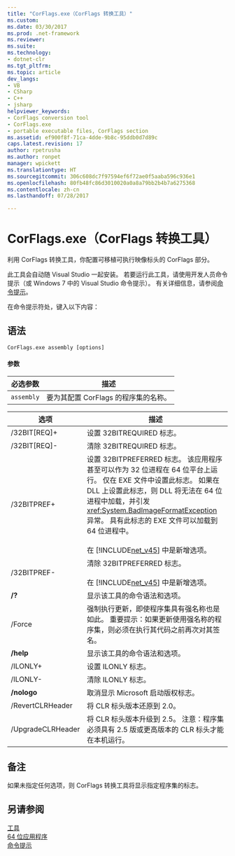 ```yaml
---
title: "CorFlags.exe（CorFlags 转换工具）"
ms.custom: 
ms.date: 03/30/2017
ms.prod: .net-framework
ms.reviewer: 
ms.suite: 
ms.technology:
- dotnet-clr
ms.tgt_pltfrm: 
ms.topic: article
dev_langs:
- VB
- CSharp
- C++
- jsharp
helpviewer_keywords:
- CorFlags conversion tool
- CorFlags.exe
- portable executable files, CorFlags section
ms.assetid: ef900f8f-71ca-4dde-9b8c-95ddb0d7d89c
caps.latest.revision: 17
author: rpetrusha
ms.author: ronpet
manager: wpickett
ms.translationtype: HT
ms.sourcegitcommit: 306c608dc7f97594ef6f72ae0f5aaba596c936e1
ms.openlocfilehash: 80fb48fc86d3010020a0a8a79bb2b4b7a6275368
ms.contentlocale: zh-cn
ms.lasthandoff: 07/28/2017

---
```

# <a name="corflagsexe-corflags-conversion-tool"></a>CorFlags.exe（CorFlags 转换工具）
利用 CorFlags 转换工具，你配置可移植可执行映像标头的 CorFlags 部分。  
  
 此工具会自动随 Visual Studio 一起安装。 若要运行此工具，请使用开发人员命令提示（或 Windows 7 中的 Visual Studio 命令提示）。 有关详细信息，请参阅[命令提示](../../../docs/framework/tools/developer-command-prompt-for-vs.md)。  
  
 在命令提示符处，键入以下内容：  
  
## <a name="syntax"></a>语法  
  
```  
CorFlags.exe assembly [options]  
```  
  
#### <a name="parameters"></a>参数  
  
|必选参数|描述|  
|------------------------|-----------------|  
|`assembly`|要为其配置 CorFlags 的程序集的名称。|  
  
|选项|描述|  
|------------|-----------------|  
|/32BIT[REQ]+|设置 32BITREQUIRED 标志。|  
|/32BIT[REQ]-|清除 32BITREQUIRED 标志。|  
|/32BITPREF+|设置 32BITPREFERRED 标志。 该应用程序甚至可以作为 32 位进程在 64 位平台上运行。 仅在 EXE 文件中设置此标志。 如果在 DLL 上设置此标志，则 DLL 将无法在 64 位进程中加载，并引发 <xref:System.BadImageFormatException> 异常。 具有此标志的 EXE 文件可以加载到 64 位进程中。<br /><br /> 在 [!INCLUDE[net_v45](../../../includes/net-v45-md.md)] 中是新增选项。|  
|/32BITPREF-|清除 32BITPREFERRED 标志。<br /><br /> 在 [!INCLUDE[net_v45](../../../includes/net-v45-md.md)] 中是新增选项。|  
|**/?**|显示该工具的命令语法和选项。|  
|/Force|强制执行更新，即使程序集具有强名称也是如此。 重要提示：如果更新使用强名称的程序集，则必须在执行其代码之前再次对其签名。|  
|**/help**|显示该工具的命令语法和选项。|  
|/ILONLY+|设置 ILONLY 标志。|  
|/ILONLY-|清除 ILONLY 标志。|  
|**/nologo**|取消显示 Microsoft 启动版权标志。|  
|/RevertCLRHeader|将 CLR 标头版本还原到 2.0。|  
|/UpgradeCLRHeader|将 CLR 标头版本升级到 2.5。 注意：程序集必须具有 2.5 版或更高版本的 CLR 标头才能在本机运行。|  
  
## <a name="remarks"></a>备注  
 如果未指定任何选项，则 CorFlags 转换工具将显示指定程序集的标志。  
  
## <a name="see-also"></a>另请参阅  
 [工具](../../../docs/framework/tools/index.md)   
 [64 位应用程序](../../../docs/framework/64-bit-apps.md)   
 [命令提示](../../../docs/framework/tools/developer-command-prompt-for-vs.md)

